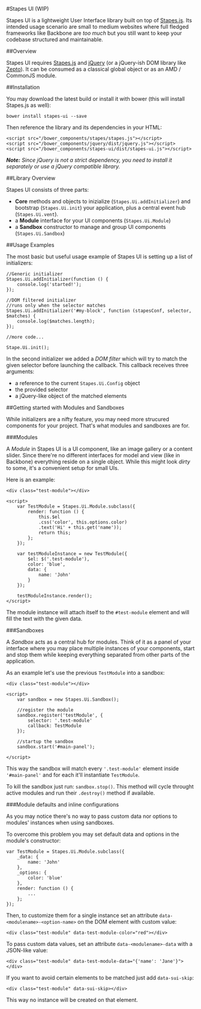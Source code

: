 #Stapes UI (WIP)

Stapes UI is a lightweight User Interface library built on top of [Stapes.js](https://github.com/hay/stapes). Its intended usage scenario are small to medium websites where full fledged frameworks like Backbone are _too much_ but you still want to keep your codebase structured and maintainable.

##Overview

Stapes UI requires [Stapes.js](https://github.com/hay/stapes) and [jQuery](http://jquery.com/) (or a jQuery-ish DOM library like [Zepto](http://zeptojs.com/)). It can be consumed as a classical global object or as an AMD / CommonJS module.

##Installation

You may download the latest build or install it with bower (this will install Stapes.js as well):

	bower install stapes-ui --save

Then reference the library and its dependencies in your HTML:

	<script src="/bower_components/stapes/stapes.js"></script>
	<script src="/bower_components/jquery/dist/jquery.js"></script>
	<script src="/bower_components/stapes-ui/dist/stapes-ui.js"></script>


_**Note:** Since jQuery is not a strict dependency, you need to install it separately or use a jQuery compatible library._

##Library Overview

Stapes UI consists of three parts:

* **Core** methods and objects to inizialize (`Stapes.Ui.addInitializer`) and bootstrap (`Stapes.Ui.init`) your application, plus a central event hub (`Stapes.Ui.vent`).
* a **Module** interface for your UI components (`Stapes.Ui.Module`)
* a **Sandbox** constructor to manage and group UI components (`Stapes.Ui.Sandbox`)

##Usage Examples

The most basic but useful usage example of Stapes UI is setting up a list of initializers:

	//Generic initializer
	Stapes.Ui.addInitializer(function () {
		console.log('started!');
	});

	//DOM filtered initializer
	//runs only when the selector matches
	Stapes.Ui.addInitializer('#my-block', function (stapesConf, selector, $matches) {
		console.log($matches.length);
	});

	//more code...

	Stape.Ui.init();

In the second initializer we added a _DOM filter_ which will try to match the given selector before launching the callback. This callback receives three arguments:

* a reference to the current `Stapes.Ui.Config` object
* the provided selector
* a jQuery-like object of the matched elements

##Getting started with Modules and Sandboxes

While initializers are a nifty feature, you may need more strucured components for your project. That's what modules and sandboxes are for.

###Modules

A *Module* in Stapes UI is a UI component, like an image gallery or a content slider. Since there're no different interfaces for model and view (like in Backbone) everything reside on a single object. While this might look _dirty_ to some, it's a convenient setup for small UIs.

Here is an example:


	<div class="test-module"></div>

	<script>
		var TestModule = Stapes.Ui.Module.subclass({
			render: function () {
				this.$el
				.css('color', this.options.color)
				.text('Hi' + this.get('name'));
				return this;
			};
		});

		var testModuleInstance = new TestModule({
			$el: $('.test-module'),
			color: 'blue',
			data: {
				name: 'John'
			}
		});

		testModuleInstance.render();
	</script>

The module instance will attach itself to the `#test-module` element and will fill the text with the given data.

###Sandboxes

A *Sandbox* acts as a central hub for modules. Think of it as a panel of your interface where you may place multiple instances of your components, start and stop them while keeping everything separated from other parts of the application.

As an example let's use the previous `TestModule` into a sandbox:

	<div class="test-module"></div>

	<script>
		var sandbox = new Stapes.Ui.Sandbox();

		//register the module
		sandbox.register('testModule', {
			selector: '.test-module'
			callback: TestModule
		});

		//startup the sandbox
		sandbox.start('#main-panel');

	</script>

This way the sandbox will match every `'.test-module'` element inside `'#main-panel'` and for each it'll instantiate `TestModule`.

To kill the sandbox just run: `sandbox.stop()`. This method will cycle throught active modules and run their `.destroy()` method if available.

###Module defaults and inline configurations

As you may notice there's no way to pass custom data nor options to modules' instances when using sandboxes.

To overcome this problem you may set default data and options in the module's constructor:

	var TestModule = Stapes.Ui.Module.subclass({
		_data: {
			name: 'John'
		},
		_options: {
			color: 'blue'
		},
		render: function () {
			...
		};
	});

Then, to customize them for a single instance set an attribute `data-<modulename>-<option-name>` on the DOM element with custom value:

	<div class="test-module" data-test-module-color="red"></div>

To pass custom data values, set an attribute `data-<modulename>-data` with a JSON-like value:

	<div class="test-module" data-test-module-data="{'name': 'Jane'}"></div>

If you want to avoid certain elements to be matched just add `data-sui-skip`:

	<div class="test-module" data-sui-skip></div>

This way no instance will be created on that element.
